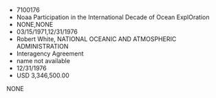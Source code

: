 * 7100176
* Noaa Participation in the International Decade of Ocean ExplOration
* NONE,NONE
* 03/15/1971,12/31/1976
* Robert White, NATIONAL OCEANIC AND ATMOSPHERIC ADMINISTRATION
* Interagency Agreement
* name not available
* 12/31/1976
* USD 3,346,500.00

NONE